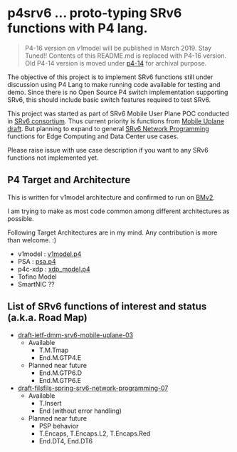 # p4srv6 ... proto-typing SRv6 functions with P4 lang.

> P4-16 version on v1model will be published in March 2019. Stay Tuned!!
> Contents of this README.md is replaced with P4-16 version.
> Old P4-14 version is moved under [p4-14](https://github.com/ebiken/p4srv6/tree/master/p4-14) for archival purpose.

The objective of this project is to implement SRv6 functions still under discussion using P4 Lang to make running code available for testing and demo. Since there is no Open Source P4 switch implementation supporting SRv6, this should include basic switch features required to test SRv6.

This project was started as part of SRv6 Mobile User Plane POC conducted in [SRv6 consortium](https://seg6.net).
Thus current priority is functions from [Mobile Uplane draft](https://datatracker.ietf.org/doc/draft-ietf-dmm-srv6-mobile-uplane/).
But planning to expand to general [SRv6 Network Programming](https://datatracker.ietf.org/doc/draft-filsfils-spring-srv6-network-programming/) functions for Edge Computing and Data Center use cases.

Please raise issue with use case description if you want to any SRv6 functions not implemented yet.

## P4 Target and Architecture

This is written for v1model architecture and confirmed to run on [BMv2](https://github.com/p4lang/behavioral-model).

I am trying to make as most code common among different architectures as possible.

Following Target Architectures are in my mind. Any contribution is more than welcome. :)
* v1model : [v1model.p4](https://github.com/p4lang/p4c/blob/master/p4include/v1model.p4)
* PSA : [psa.p4](https://github.com/p4lang/p4c/blob/master/p4include/psa.p4)
* p4c-xdp : [xdp_model.p4](https://github.com/vmware/p4c-xdp/blob/master/p4include/xdp_model.p4) 
* Tofino Model
* SmartNIC ??

## List of SRv6 functions of interest and status (a.k.a. Road Map)

* [draft-ietf-dmm-srv6-mobile-uplane-03](https://datatracker.ietf.org/doc/draft-ietf-dmm-srv6-mobile-uplane/)
    * Available
	    * T.M.Tmap
	    * End.M.GTP4.E
    * Planned near future
	    * End.M.GTP6.D
	    * End.M.GTP6.E
* [draft-filsfils-spring-srv6-network-programming-07](https://datatracker.ietf.org/doc/draft-filsfils-spring-srv6-network-programming/)
    * Available
    	* T.Insert
        * End (without error handling)
    * Planned near future
        * PSP behavior
	    * T.Encaps, T.Encaps.L2, T.Encaps.Red
    	* End.DT4, End.DT6

